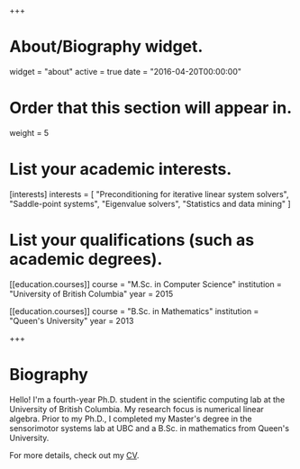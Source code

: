 +++
# About/Biography widget.
widget = "about"
active = true
date = "2016-04-20T00:00:00"

# Order that this section will appear in.
weight = 5

# List your academic interests.
[interests]
  interests = [
    "Preconditioning for iterative linear system solvers",
    "Saddle-point systems",
    "Eigenvalue solvers",
    "Statistics and data mining"
  ]

# List your qualifications (such as academic degrees).

[[education.courses]]
  course = "M.Sc. in Computer Science"
  institution = "University of British Columbia"
  year = 2015

[[education.courses]]
  course = "B.Sc. in Mathematics"
  institution = "Queen's University"
  year = 2013
 
+++

# Biography

Hello! I'm a fourth-year Ph.D. student in the scientific computing lab at the University of British Columbia. My research focus is numerical linear algebra. Prior to my Ph.D., I completed my Master's degree in the sensorimotor systems lab at UBC and a B.Sc. in mathematics from Queen's University.

For more details, check out my [CV](post/cv.pdf).